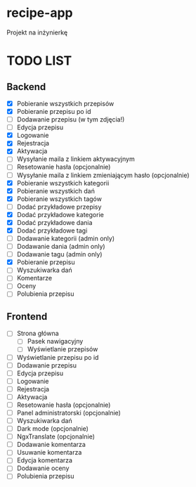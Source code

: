 # recipe-app
Projekt na inżynierkę

# TODO LIST

## Backend

- [x] Pobieranie wszystkich przepisów
- [x] Pobieranie przepisu po id
- [ ] Dodawanie przepisu (w tym zdjęcia!)
- [ ] Edycja przepisu
- [x] Logowanie
- [x] Rejestracja
- [x] Aktywacja
- [ ] Wysyłanie maila z linkiem aktywacyjnym
- [ ] Resetowanie hasła (opcjonalnie)
- [ ] Wysyłanie maila z linkiem zmieniającym hasło (opcjonalnie)
- [x] Pobieranie wszystkich kategorii
- [x] Pobieranie wszystkich dań
- [x] Pobieranie wszystkich tagów
- [ ] Dodać przykładowe przepisy
- [x] Dodać przykładowe kategorie
- [x] Dodać przykładowe dania
- [x] Dodać przykładowe tagi
- [ ] Dodawanie kategorii (admin only)
- [ ] Dodawanie dania (admin only)
- [ ] Dodawanie tagu (admin only)
- [x] Pobieranie przepisu
- [ ] Wyszukiwarka dań
- [ ] Komentarze
- [ ] Oceny
- [ ] Polubienia przepisu

## Frontend

- [ ] Strona główna
  - [ ] Pasek nawigacyjny
  - [ ] Wyświetlanie przepisów
- [ ] Wyświetlanie przepisu po id
- [ ] Dodawanie przepisu
- [ ] Edycja przepisu
- [ ] Logowanie
- [ ] Rejestracja
- [ ] Aktywacja
- [ ] Resetowanie hasła (opcjonalnie)
- [ ] Panel administratorski (opcjonalnie)
- [ ] Wyszukiwarka dań
- [ ] Dark mode (opcjonalnie)
- [ ] NgxTranslate (opcjonalnie)
- [ ] Dodawanie komentarza
- [ ] Usuwanie komentarza
- [ ] Edycja komentarza
- [ ] Dodawanie oceny
- [ ] Polubienia przepisu